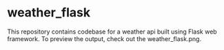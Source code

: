 # weather_flask

This repository contains codebase for a weather api built using Flask web framework. To preview the output, check out the weather_flask.png. 
